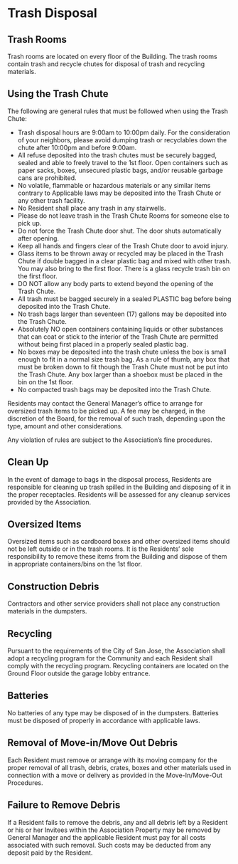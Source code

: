 # Trash Disposal

## **Trash Rooms**

Trash rooms are located on every floor of the Building.  The trash rooms contain trash and recycle chutes for disposal of trash and recycling materials.  

## **Using the Trash Chute**

The following are general rules that must be followed when using the Trash Chute:

* Trash disposal hours are 9:00am to 10:00pm daily. For the consideration of your neighbors, please avoid dumping trash or recyclables down the chute after 10:00pm and before 9:00am. 
* All refuse deposited into the trash chutes must be securely bagged, sealed and able to freely travel to the 1st floor.  Open containers such as paper sacks, boxes, unsecured plastic bags, and/or reusable garbage cans are prohibited. 
* No volatile, flammable or hazardous materials or any similar items contrary to Applicable laws may be deposited into the Trash Chute or any other trash facility. 
* No Resident shall place any trash in any stairwells. 
* Please do not leave trash in the Trash Chute Rooms for someone else to pick up.
* Do not force the Trash Chute door shut.  The door shuts automatically after opening.  
* Keep all hands and fingers clear of the Trash Chute door to avoid injury.  
* Glass items to be thrown away or recycled may be placed in the Trash Chute if double bagged in a clear plastic bag and mixed with other trash. You may also bring to the first floor. There is a glass recycle trash bin on the first floor.
* DO NOT allow any body parts to extend beyond the opening of the Trash Chute.  
* All trash must be bagged securely in a sealed PLASTIC bag before being deposited into the Trash Chute.  
* No trash bags larger than seventeen \(17\) gallons may be deposited into the Trash Chute.
* Absolutely NO open containers containing liquids or other substances that can coat or stick to the interior of the Trash Chute are permitted without being first placed in a properly sealed plastic bag.
* No boxes may be deposited into the trash chute unless the box is small enough to fit in a normal size trash bag.  As a rule of thumb, any box that must be broken down to fit though the Trash Chute must not be put into the Trash Chute.  Any box larger than a shoebox must be placed in the bin on the 1st floor.
* No compacted trash bags may be deposited into the Trash Chute.  

Residents may contact the General Manager’s office to arrange for oversized trash items to be picked up.  A fee may be charged, in the discretion of the Board, for the removal of such trash, depending upon the type, amount and other considerations.

Any violation of rules are subject to the Association’s fine procedures.

## **Clean Up**

In the event of damage to bags in the disposal process, Residents are responsible for cleaning up trash spilled in the Building and disposing of it in the proper receptacles.  Residents will be assessed for any cleanup services provided by the Association.  

## **Oversized Items**

Oversized items such as cardboard boxes and other oversized items should not be left outside or in the trash rooms.  It is the Residents’ sole responsibility to remove these items from the Building and dispose of them in appropriate containers/bins on the 1st floor.

## **Construction Debris**

Contractors and other service providers shall not place any construction materials in the dumpsters.

## **Recycling**

Pursuant to the requirements of the City of San Jose, the Association shall adopt a recycling program for the Community and each Resident shall comply with the recycling program.  Recycling containers are located on the Ground Floor outside the garage lobby entrance.

## **Batteries**

No batteries of any type may be disposed of in the dumpsters.  Batteries must be disposed of properly in accordance with applicable laws.

## **Removal of Move-in/Move Out Debris**

Each Resident must remove or arrange with its moving company for the proper removal of all trash, debris, crates, boxes and other materials used in connection with a move or delivery as provided in the Move-In/Move-Out Procedures. 

## **Failure to Remove Debris**

If a Resident fails to remove the debris, any and all debris left by a Resident or his or her Invitees within the Association Property may be removed by General Manager and the applicable Resident must pay for all costs associated with such removal.  Such costs may be deducted from any deposit paid by the Resident.  

